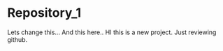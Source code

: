 # Repository_1
Lets change this...
And this here.. 
HI this is a new project. Just reviewing github. 
